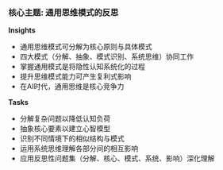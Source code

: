 ### **核心主题: 通用思维模式的反思**

**Insights**
- 通用思维模式可分解为核心原则与具体模式
- 四大模式（分解、抽象、模式识别、系统思维）协同工作
- 掌握通用模式是将隐性认知系统化的过程
- 提升思维模式能力可产生复利式影响
- 在AI时代，通用思维是核心竞争力

**Tasks**
* 分解复杂问题以降低认知负荷
* 抽象核心要素以建立心智模型
* 识别不同情境下的相似结构与模式
* 运用系统思维理解各部分间的相互影响
* 应用反思性问题集（分解、核心、模式、系统、影响）深化理解